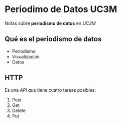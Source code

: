 # Periodimo de Datos UC3M

Notas sobre **periodismo de datos** en *UC3M*

## Qué es el periodismo de datos
- Periodismo
- Visualización
- Datos

## HTTP
Es una _API_ que tiene cuatro tareas posibles:
1. Post 
2. Get 
3. Delete 
4. Put 
